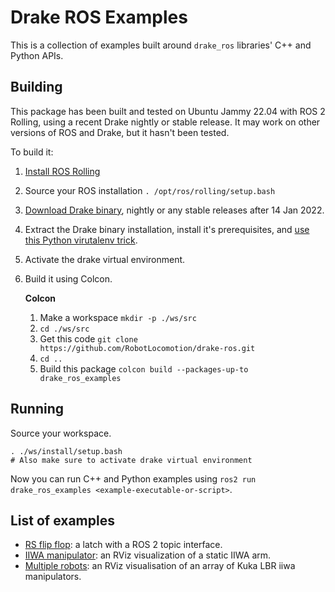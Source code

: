 # Drake ROS Examples

This is a collection of examples built around `drake_ros` libraries' C++ and Python APIs.

## Building

This package has been built and tested on Ubuntu Jammy 22.04 with ROS 2
Rolling, using a recent Drake nightly or stable release.
It may work on other versions of ROS and Drake, but it hasn't been tested.

To build it:

1. [Install ROS Rolling](https://index.ros.org/doc/ros2/Installation/Rolling/)
1. Source your ROS installation `. /opt/ros/rolling/setup.bash`
1. [Download Drake binary](https://drake.mit.edu/from_binary.html), nightly or any stable releases after 14 Jan 2022.
1. Extract the Drake binary installation, install it's prerequisites, and [use this Python virutalenv trick](https://drake.mit.edu/from_binary.html).
1. Activate the drake virtual environment.
1. Build it using Colcon.
    
    **Colcon**
    1. Make a workspace `mkdir -p ./ws/src`
    1. `cd ./ws/src`
    1. Get this code `git clone https://github.com/RobotLocomotion/drake-ros.git`
    1. `cd ..`
    1. Build this package `colcon build --packages-up-to drake_ros_examples`
    
## Running

Source your workspace.

```
. ./ws/install/setup.bash
# Also make sure to activate drake virtual environment
```

  Now you can run C++ and Python examples using `ros2 run drake_ros_examples <example-executable-or-script>`.

## List of examples

- [RS flip flop](./examples/rs_flip_flop): a latch with a ROS 2 topic interface.
- [IIWA manipulator](./examples/iiwa_manipulator): an RViz visualization of a static IIWA arm.
- [Multiple robots](./examples/multirobot): an RViz visualisation of an array of Kuka LBR iiwa manipulators.
